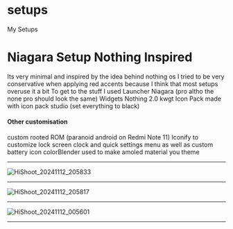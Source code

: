 # setups
My Setups
# Niagara Setup Nothing Inspired
Its very minimal and inspired by the idea behind nothing os I tried to be very conservative when applying red accents because I think that most setups overuse it a bit 
To get to the stuff I used 
Launcher
Niagara (pro altho the none pro should look the same)
Widgets
Nothing 2.0 kwgt
Icon Pack made with icon pack studio (set everything to black)

#### Other customisation
custom rooted ROM (paranoid android on Redmi Note 11)
Iconify to customize lock screen clock and quick settings menu as well as custom battery icon
colorBlender used to make amoled material you theme

***
![HiShoot_20241112_205833](https://github.com/user-attachments/assets/7d1727f9-57a8-4633-a92a-809a2b4a3a1e)

***

![HiShoot_20241112_205817](https://github.com/user-attachments/assets/545f9fd8-89e2-4c26-bc6e-a0eed2f86c97)

***

![HiShoot_20241112_005601](https://github.com/user-attachments/assets/e7869667-a6f2-4427-9931-1f1a5ccb884b)

***
